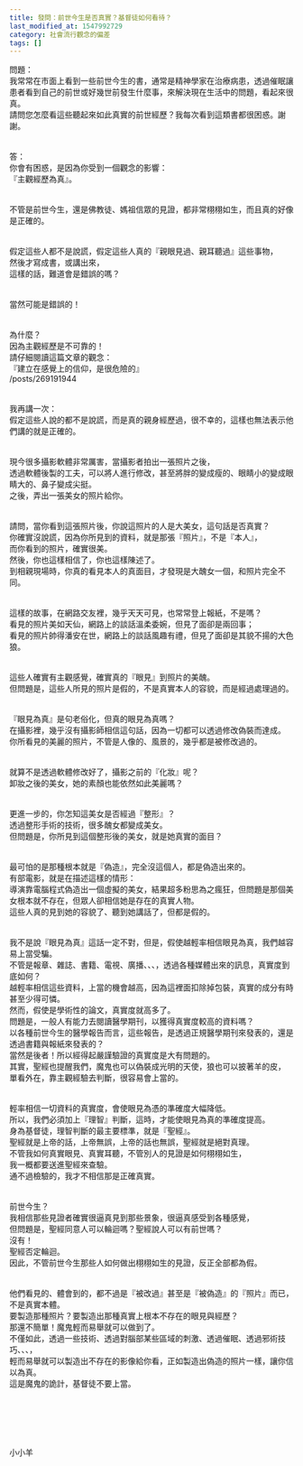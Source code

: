 ```yaml
---
title: 發問：前世今生是否真實？基督徒如何看待？
last_modified_at: 1547992729
category: 社會流行觀念的偏差
tags: []
---
```


問題：<br>我常常在市面上看到一些前世今生的書，通常是精神學家在治療病患，透過催眠讓患者看到自己的前世或好幾世前發生什麼事，來解決現在生活中的問題，看起來很真。<br>請問您怎麼看這些聽起來如此真實的前世經歷？我每次看到這類書都很困惑。謝謝。<br><!--more--><br><br>答：<br>你會有困惑，是因為你受到一個觀念的影響：<br>『主觀經歷為真』。<br> <br><br>不管是前世今生，還是佛教徒、媽祖信眾的見證，都非常栩栩如生，而且真的好像是正確的。<br> <br><br>假定這些人都不是說謊，假定這些人真的『親眼見過、親耳聽過』這些事物，<br>然後才寫成書，或講出來，<br>這樣的話，難道會是錯誤的嗎？<br> <br><br>當然可能是錯誤的！<br> <br><br>為什麼？<br>因為主觀經歷是不可靠的！<br>請仔細閱讀這篇文章的觀念：<br>『建立在感覺上的信仰，是很危險的』<br>/posts/269191944<br> <br><br>我再講一次：<br>假定這些人說的都不是說謊，而是真的親身經歷過，很不幸的，這樣也無法表示他們講的就是正確的。<br> <br><br>現今很多攝影軟體非常厲害，當攝影者拍出一張照片之後，<br>透過軟體後製的工夫，可以將人進行修改，甚至將胖的變成瘦的、眼睛小的變成眼睛大的、鼻子變成尖挺。<br>之後，弄出一張美女的照片給你。<br> <br><br>請問，當你看到這張照片後，你說這照片的人是大美女，這句話是否真實？<br>你確實沒說謊，因為你所見到的資料，就是那張『照片』，不是『本人』，<br>而你看到的照片，確實很美。<br>然後，你也這樣相信了，你也這樣陳述了。<br>到相親現場時，你真的看見本人的真面目，才發現是大醜女一個，和照片完全不同。<br><br><br>這樣的故事，在網路交友裡，幾乎天天可見，也常常登上報紙，不是嗎？<br>看見的照片美如天仙，網路上的談話溫柔委婉，但見了面卻是兩回事；<br>看見的照片帥得潘安在世，網路上的談話風趣有禮，但見了面卻是其貌不揚的大色狼。<br> <br><br>這些人確實有主觀感覺，確實真的『眼見』到照片的美醜。<br>但問題是，這些人所見的照片是假的，不是真實本人的容貌，而是經過處理過的。<br> <br><br>『眼見為真』是句老俗化，但真的眼見為真嗎？<br>在攝影裡，幾乎沒有攝影師相信這句話，因為一切都可以透過修改偽裝而達成。<br>你所看見的美麗的照片，不管是人像的、風景的，幾乎都是被修改過的。<br> <br><br>就算不是透過軟體修改好了，攝影之前的『化妝』呢？<br>卸妝之後的美女，她的素顏也能依然如此美麗嗎？<br> <br><br>更進一步的，你怎知這美女是否經過『整形』？<br>透過整形手術的技術，很多醜女都變成美女。<br>但問題是，你所見到這個整形後的美女，就是她真實的面目？<br> <br><br>最可怕的是那種根本就是『偽造』，完全沒這個人，都是偽造出來的。<br>有部電影，就是在描述這樣的情形：<br>導演靠電腦程式偽造出一個虛擬的美女，結果超多粉思為之瘋狂，但問題是那個美女根本就不存在，但眾人卻相信她是存在的真實人物。<br>這些人真的見到她的容貌了、聽到她講話了，但都是假的。<br><br><br>我不是說『眼見為真』這話一定不對，但是，假使越輕率相信眼見為真，我們越容易上當受騙。<br>不管是報章、雜誌、書籍、電視、廣播、、、，透過各種媒體出來的訊息，真實度到底如何？<br>越輕率相信這些資料，上當的機會越高，因為這裡面扣除掉包裝，真實的成分有時甚至少得可憐。<br>然而，假使是學術性的論文，真實度就高多了。<br>問題是，一般人有能力去閱讀醫學期刊，以獲得真實度較高的資料嗎？<br>以各種前世今生的醫學報告而言，這些報告，是透過正規醫學期刊來發表的，還是透過書籍與報紙來發表的？<br>當然是後者！所以經得起嚴謹驗證的真實度是大有問題的。<br>其實，聖經也提醒我們，魔鬼也可以偽裝成光明的天使，狼也可以披著羊的皮，<br>單看外在，靠主觀經驗去判斷，很容易會上當的。<br> <br><br>輕率相信一切資料的真實度，會使眼見為憑的準確度大幅降低。<br>所以，我們必須加上『理智』判斷，這時，才能使眼見為真的準確度提高。<br>身為基督徒，理智判斷的最主要標準，就是『聖經』。<br>聖經就是上帝的話，上帝無誤，上帝的話也無誤，聖經就是絕對真理。<br>不管我如何真實眼見、真實耳聽，不管別人的見證是如何栩栩如生，<br>我一概都要送進聖經來查驗。<br>通不過檢驗的，我才不相信那是正確真實。<br> <br><br>前世今生？<br>我相信那些見證者確實很逼真見到那些景象，很逼真感受到各種感覺，<br>但問題是，聖經同意人可以輪迴嗎？聖經說人可以有前世嗎？<br>沒有！<br>聖經否定輪迴。<br>因此，不管前世今生那些人如何做出栩栩如生的見證，反正全部都為假。<br> <br><br>他們看見的、體會到的，都不過是『被改過』甚至是『被偽造』的『照片』而已，<br>不是真實本體。<br>要製造那種照片？要製造出那種真實上根本不存在的眼見與經歷？<br>那還不簡單！魔鬼輕而易舉就可以做到了。<br>不僅如此，透過一些技術、透過對腦部某些區域的刺激、透過催眠、透過邪術技巧、、、，<br>輕而易舉就可以製造出不存在的影像給你看，正如製造出偽造的照片一樣，讓你信以為真。<br>這是魔鬼的詭計，基督徒不要上當。<br> <br><br><br><br><br> <br>小小羊<br><br><br><br><br>
